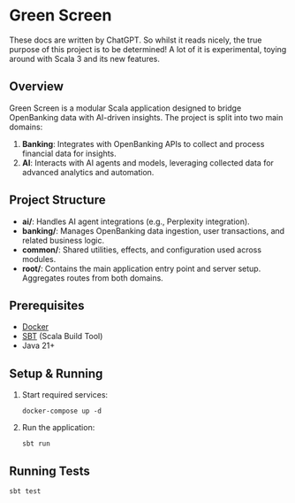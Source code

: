 # Green Screen

These docs are written by ChatGPT. So whilst it reads nicely, the true purpose of this project is to be determined! A lot of it is experimental, toying around with Scala 3 and its new features.

## Overview

Green Screen is a modular Scala application designed to bridge OpenBanking data with AI-driven insights. The project is split into two main domains:

1. **Banking**: Integrates with OpenBanking APIs to collect and process financial data for insights.
2. **AI**: Interacts with AI agents and models, leveraging collected data for advanced analytics and automation.

## Project Structure

- **ai/**: Handles AI agent integrations (e.g., Perplexity integration).
- **banking/**: Manages OpenBanking data ingestion, user transactions, and related business logic.
- **common/**: Shared utilities, effects, and configuration used across modules.
- **root/**: Contains the main application entry point and server setup. Aggregates routes from both domains.

## Prerequisites

- [Docker](https://www.docker.com/)
- [SBT](https://www.scala-sbt.org/) (Scala Build Tool)
- Java 21+

## Setup & Running

1. Start required services:
   ```shell
   docker-compose up -d
   ```
2. Run the application:
   ```shell
   sbt run
   ```

## Running Tests

```shell
sbt test
```
